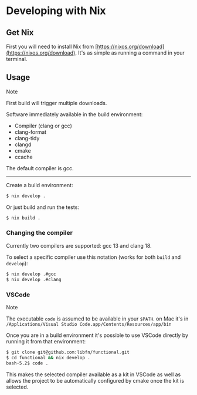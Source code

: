 
# Developing with Nix

## Get Nix
First you will need to install Nix from [https://nixos.org/download](https://nixos.org/download).
It's as simple as running a command in your terminal.

## Usage
> [!NOTE]  
> First build will trigger multiple downloads. 

Software immediately available in the build environment:
- Compiler (clang or gcc)
- clang-format
- clang-tidy
- clangd
- cmake
- ccache

The default compiler is gcc.

---

Create a build environment:
```bash
$ nix develop .
``` 

Or just build and run the tests:
```bash
$ nix build .
```

### Changing the compiler
Currently two compilers are supported: gcc 13 and clang 18.

To select a specific compiler use this notation (works for both `build` and `develop`):
```bash
$ nix develop .#gcc
$ nix develop .#clang
```

### VSCode
> [!NOTE]  
> The executable `code` is assumed to be available in your `$PATH`.
> on Mac it's in `/Applications/Visual Studio Code.app/Contents/Resources/app/bin`

Once you are in a build environment it's possible to use VSCode directly by running it from that environment:
```bash
$ git clone git@github.com:libfn/functional.git 
$ cd functional && nix develop .
bash-5.2$ code .
```

This makes the selected compiler available as a kit in VSCode as well as allows the project to be automatically configured by cmake once the kit is selected.
